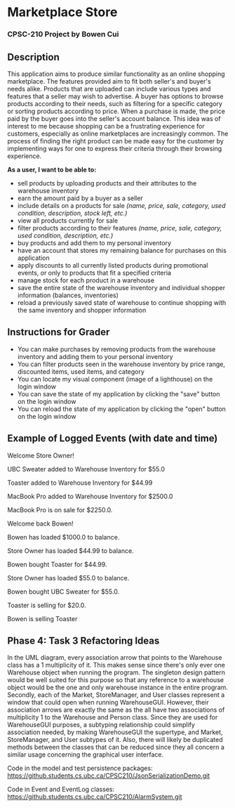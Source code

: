 # Marketplace Store
### CPSC-210 Project by Bowen Cui

## Description
This application aims to produce similar functionality as an online shopping marketplace. The features provided aim 
to fit both seller's and buyer's needs alike. Products that are uploaded can include various types and features that a seller may wish to advertise. A buyer has options to browse 
products according to their needs, such as filtering for a specific category or sorting products according to price. 
When a purchase is made, the price paid by the buyer goes into the seller's account balance. This idea was of interest 
to me because 
shopping can be a frustrating experience for 
customers, especially 
as online marketplaces are increasingly common. The process of finding the right product can be made easy for the 
customer by implementing ways for one to express their criteria through their browsing experience.

**As a user, I want to be able to:**
- sell products by uploading products and their attributes to the warehouse inventory
- earn the amount paid by a buyer as a seller
- include details on a products for sale *(name, price, sale, category, used condition, description, stock left, etc.)*
- view all products currently for sale
- filter products according to their features *(name, price, sale, category, used condition, description, etc.)*
- buy products and add them to my personal inventory
- have an account that stores my remaining balance for purchases on this application
- apply discounts to all currently listed products during promotional events, or only to products that fit a specified 
  criteria
- manage stock for each product in a warehouse
- save the entire state of the warehouse inventory and individual shopper information (balances, inventories)
- reload a previously saved state of warehouse to continue shopping with the same inventory and shopper information

## Instructions for Grader

- You can make purchases by removing products from the warehouse inventory and adding them to your personal inventory
- You can filter products seen in the warehouse inventory by price range, discounted items, used items, and category
- You can locate my visual component (image of a lighthouse) on the login window
- You can save the state of my application by clicking the "save" button on the login window
- You can reload the state of my application by clicking the "open" button on the login window

## Example of Logged Events (with date and time)

Welcome Store Owner!

UBC Sweater added to Warehouse Inventory for $55.0

Toaster added to Warehouse Inventory for $44.99

MacBook Pro added to Warehouse Inventory for $2500.0

MacBook Pro is on sale for $2250.0.

Welcome back Bowen!

Bowen has loaded $1000.0 to balance.

Store Owner has loaded $44.99 to balance.

Bowen bought Toaster for $44.99.

Store Owner has loaded $55.0 to balance.

Bowen bought UBC Sweater for $55.0.

Toaster is selling for $20.0.

Bowen is selling Toaster


## Phase 4: Task 3 Refactoring Ideas

In the UML diagram, every association arrow that points to the Warehouse class has a 1 multiplicity of it. This 
makes sense since there's only ever one Warehouse object when running the program. The singleton design pattern 
would be well suited for this purpose so that any reference to a warehouse object would be the one and only 
warehouse instance in the entire program. Secondly, each of the Market, StoreManager, and User classes represent a 
window that could open when running WarehouseGUI. However, their association arrows are exactly the same as the all 
have two associations of multiplicity 1 to the Warehouse and Person class. Since they are used for WarehouseGUI 
purposes, a subtyping relationship could simplify association needed, by making WarehouseGUI the supertype, and 
Market, StoreManager, and User subtypes of it. Also, there will likely be duplicated methods between the classes 
that can be reduced since they all concern a similar usage concerning the graphical user interface.


Code in the model and test persistence packages:
https://github.students.cs.ubc.ca/CPSC210/JsonSerializationDemo.git

Code in Event and EventLog classes:
https://github.students.cs.ubc.ca/CPSC210/AlarmSystem.git
